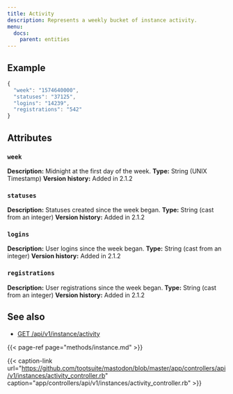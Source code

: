 ```yaml
---
title: Activity
description: Represents a weekly bucket of instance activity.
menu:
  docs:
    parent: entities
---
```


## Example

```javascript
{
  "week": "1574640000",
  "statuses": "37125",
  "logins": "14239",
  "registrations": "542"
}
```

## Attributes

### `week` <a id="week"></a>

**Description:** Midnight at the first day of the week.
**Type:** String \(UNIX Timestamp\)
**Version history:** Added in 2.1.2

### `statuses` <a id="statuses"></a>

**Description:** Statuses created since the week began.
**Type:** String \(cast from an integer\)
**Version history:** Added in 2.1.2

### `logins` <a id="logins"></a>

**Description:** User logins since the week began.
**Type:** String \(cast from an integer\)
**Version history:** Added in 2.1.2

### `registrations` <a id="registrations"></a>

**Description:** User registrations since the week began.
**Type:** String \(cast from an integer\)
**Version history:** Added in 2.1.2

## See also

* [GET /api/v1/instance/activity](../methods/instance/#weekly-activity)

{{< page-ref page="methods/instance.md" >}}

{{< caption-link url="https://github.com/tootsuite/mastodon/blob/master/app/controllers/api/v1/instances/activity_controller.rb" caption="app/controllers/api/v1/instances/activity\_controller.rb" >}}



